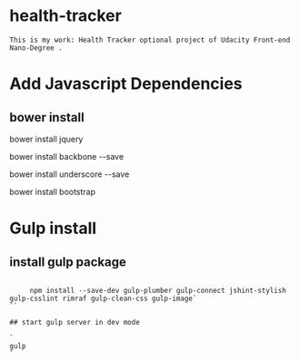 # health-tracker

    This is my work: Health Tracker optional project of Udacity Front-end Nano-Degree .

# Add Javascript Dependencies

## bower install

bower install jquery

bower install backbone --save

bower install underscore --save

bower install bootstrap

# Gulp install

## install gulp package

```  npm install --save-dev gulp gulp-uglify jshint gulp-jshint gulp-dest gulp-concat gulp-sourcemaps gulp-clean
     
     npm install --save-dev gulp-plumber gulp-connect jshint-stylish gulp-csslint rimraf gulp-clean-css gulp-image`
``

## start gulp server in dev mode

`
gulp
`